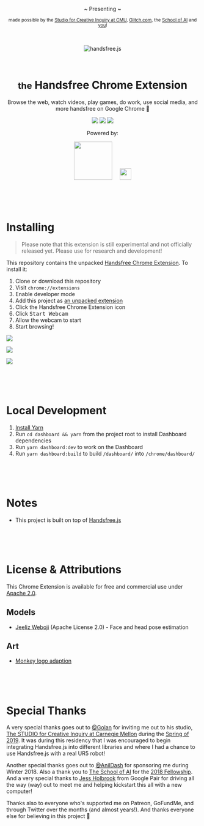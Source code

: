 <div align="center">
  <p>~ Presenting ~</p>
  <p><small>made possible by the <a href="https://www.cmu.edu/cfa/studio/index.html">Studio for Creative Inquiry at CMU</a>, <a href="https://glitch.com/@handsfreejs">Glitch.com</a>, the <a href="https://youtu.be/CJDpF4xUieY?t=58">School of AI</a> and <a href="https://patreon.com/handsfreejs">you</a>!</small></p>
  <br>
  <p><img src="https://i.imgur.com/lBdg97f.gif" alt="handsfree.js"></p>
  <br>
  <h1><small>the</small> Handsfree Chrome Extension</h1>
  <p>Browse the web, watch videos, play games, do work, use social media, and more handsfree on Google Chrome 👋</p>
  <p>
    <img class="mr-1" src="https://img.shields.io/github/last-commit/handsfreejs/handsfree-chrome.svg"> <img class="mr-1" src="https://img.shields.io/github/issues/handsfreejs/handsfree-chrome/bugs?label=bugs">
    <img src="https://img.shields.io/github/issues/handsfreejs/handsfree-chrome/request?label=requests">
  </p>
  <p>Powered by:</p>
  <p><a href="https://github.com/jeeliz/jeelizWeboji"><img width=100 src="https://jeeliz.com/wp-content/uploads/2018/01/LOGO_JEELIZ_BLUE.png"></a> &nbsp;&nbsp;&nbsp;
  <a href="https://github.com/tensorflow/tfjs-models/"><img src='https://i.imgur.com/KqlnNuA.png' height=30></a>
</div>

<br>
<br>
<br>

# Installing

> Please note that this extension is still experimental and not officially released yet. Please use for research and development!

This repository contains the unpacked [Handsfree Chrome Extension](https://handsfree.js.org/#/chrome). To install it:

1. Clone or download this repository
2. Visit `chrome://extensions`
3. Enable developer mode
4. Add this project as [an unpacked extension](https://developer.chrome.com/extensions/getstarted#manifest)
5. Click the Handsfree Chrome Extension icon
6. Click <kbd>Start Webcam</kbd>
7. Allow the webcam to start
8. Start browsing!

![](https://i.imgur.com/q2M8eFA.jpg)

![](https://i.imgur.com/MFes7pL.jpg)

![](https://i.imgur.com/oFbweZr.jpg)

<br>
<br>
<br>

# Local Development

1. [Install Yarn](https://yarnpkg.com/en/docs/install)
2. Run `cd dashboard && yarn` from the project root to install Dashboard dependencies
3. Run `yarn dashboard:dev` to work on the Dashboard
4. Run `yarn dashboard:build` to build `/dashboard/` into `/chrome/dashboard/`

<br>
<br>
<br>

# Notes

- This project is built on top of [Handsfree.js](https://github.com/handsfreejs/handsfree)

<br>
<br>
<br>

# License & Attributions

This Chrome Extension is available for free and commercial use under [Apache 2.0](http://www.apache.org/licenses/LICENSE-2.0.html).

## Models

- [Jeeliz Weboji](https://github.com/jeeliz/jeelizWeboji) (Apache License 2.0) - Face and head pose estimation

## Art

- [Monkey logo adaption](https://www.designevo.com/apps/logo/?name=cute-monkey-and-interesting-gaming)

<br>
<br>
<br>

# Special Thanks

A very special thanks goes out to [@Golan](https://twitter.com/golan) for inviting me out to his studio, [The STUDIO for Creative Inquiry at Carnegie Mellon](http://studioforcreativeinquiry.org/) during the [Spring of 2019](https://www.flickr.com/photos/creativeinquiry/albums/72157703188612302). It was during this residency that I was encouraged to begin integrating Handsfree.js into different libraries and where I had a chance to use Handsfree.js with a real UR5 robot!

Another special thanks goes out to [@AnilDash](https://twitter.com/anildash) for sponsoring me during Winter 2018. Also a thank you to [The School of AI](https://twitter.com/SchoolOfAIOffic) for the [2018 Fellowship](https://www.youtube.com/watch?v=CJDpF4xUieY&t=58). And a very special thanks to [Jess Holbrook](https://twitter.com/jessscon) from Google Pair for driving all the way (way) out to meet me and helping kickstart this all with a new computer!

Thanks also to everyone who's supported me on Patreon, GoFundMe, and through Twitter over the months (and almost years!). And thanks everyone else for believing in this project 👋
